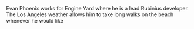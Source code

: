 Evan Phoenix works for Engine Yard where he is a lead Rubinius developer. The Los Angeles weather allows him to take long walks on the beach whenever he would like

